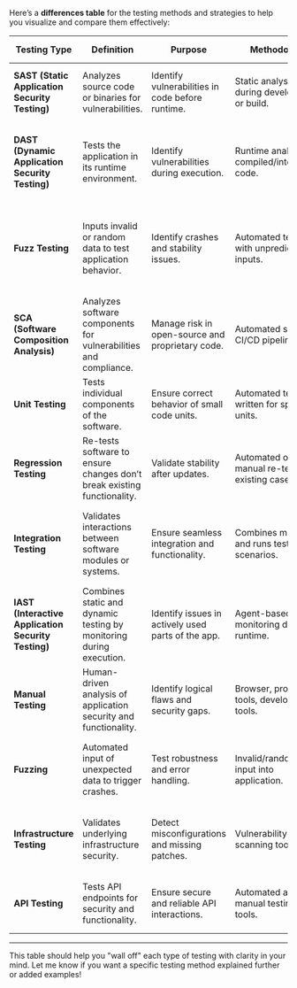 Here’s a **differences table** for the testing methods and strategies to help you visualize and compare them effectively:

| **Testing Type**                  | **Definition**                                                                 | **Purpose**                                        | **Methodology**                               | **Example Use Case**                                                                                  | **Strengths**                                                                                                     | **Limitations**                                                                                 |
|-----------------------------------|---------------------------------------------------------------------------------|---------------------------------------------------|------------------------------------------------|-------------------------------------------------------------------------------------------------------|------------------------------------------------------------------------------------------------------------------|-----------------------------------------------------------------------------------------------|
| **SAST (Static Application Security Testing)** | Analyzes source code or binaries for vulnerabilities.                           | Identify vulnerabilities in code before runtime.  | Static analysis during development or build.  | Detecting SQL injection risks in database queries.                                                   | Early detection of code issues, integration into CI/CD.                                                         | High false positives, cannot detect runtime issues.                                            |
| **DAST (Dynamic Application Security Testing)** | Tests the application in its runtime environment.                              | Identify vulnerabilities during execution.        | Runtime analysis of compiled/interpreted code. | Finding XSS vulnerabilities in live web applications.                                                | Identifies runtime issues, effective for real-world scenarios.                                                  | Cannot pinpoint source code issues, requires a running application.                            |
| **Fuzz Testing**                 | Inputs invalid or random data to test application behavior.                     | Identify crashes and stability issues.            | Automated testing with unpredictable inputs.   | Testing malformed input on an online form leading to crashes.                                        | Excellent for uncovering rare bugs and vulnerabilities.                                                         | Limited coverage of functional aspects, requires careful monitoring of results.                 |
| **SCA (Software Composition Analysis)** | Analyzes software components for vulnerabilities and compliance.               | Manage risk in open-source and proprietary code.  | Automated scans in CI/CD pipelines.            | Identifying outdated libraries with known vulnerabilities.                                            | Ensures compliance, tracks vulnerabilities in dependencies.                                                     | Relies on public vulnerability databases, limited in detecting custom issues.                   |
| **Unit Testing**                 | Tests individual components of the software.                                   | Ensure correct behavior of small code units.      | Automated tests written for specific units.    | Testing login functionality with valid and invalid inputs.                                            | Focused and fast feedback, ensures functional correctness.                                                      | Cannot detect integration or system-wide issues.                                               |
| **Regression Testing**           | Re-tests software to ensure changes don’t break existing functionality.         | Validate stability after updates.                 | Automated or manual re-testing of existing cases. | Ensuring checkout functionality remains intact after adding a payment method.                        | Ensures stability after updates, crucial for continuous deployment.                                               | Time-intensive for manual testing, requires comprehensive test cases.                          |
| **Integration Testing**          | Validates interactions between software modules or systems.                     | Ensure seamless integration and functionality.    | Combines modules and runs test scenarios.       | Verifying API integration between a payment gateway and an e-commerce platform.                      | Identifies interface issues, ensures compatibility across modules.                                               | Does not test individual components in isolation.                                              |
| **IAST (Interactive Application Security Testing)** | Combines static and dynamic testing by monitoring during execution.            | Identify issues in actively used parts of the app.| Agent-based monitoring during runtime.         | Detecting misconfigurations in a shopping cart during manual testing.                                | Combines SAST and DAST advantages, provides real-time feedback.                                                 | Effectiveness depends on application usage and external testing.                              |
| **Manual Testing**               | Human-driven analysis of application security and functionality.                | Identify logical flaws and security gaps.         | Browser, proxy tools, developer tools.         | Detecting privilege escalation vulnerabilities through role testing.                                  | Deep insight into business logic, flexible testing methods.                                                      | Time-consuming, relies on tester expertise.                                                    |
| **Fuzzing**                      | Automated input of unexpected data to trigger crashes.                          | Test robustness and error handling.               | Invalid/random data input into application.    | Testing a file upload field with unsupported formats.                                                | Great for stability testing, uncovers rare edge cases.                                                          | Results require manual validation, lacks functional focus.                                    |
| **Infrastructure Testing**       | Validates underlying infrastructure security.                                   | Detect misconfigurations and missing patches.     | Vulnerability scanning tools.                  | Ensuring all servers are patched against known vulnerabilities.                                       | Ensures infrastructure security, complements application-level tests.                                           | Limited scope on application-specific issues.                                                   |
| **API Testing**                  | Tests API endpoints for security and functionality.                             | Ensure secure and reliable API interactions.      | Automated and manual testing with tools.       | Testing rate-limiting on a login API to prevent brute force attacks.                                  | Targets backend directly, bypasses UI issues.                                                                  | Requires API enumeration, resource-intensive.                                                  |

---

This table should help you "wall off" each type of testing with clarity in your mind. Let me know if you want a specific testing method explained further or added examples!
